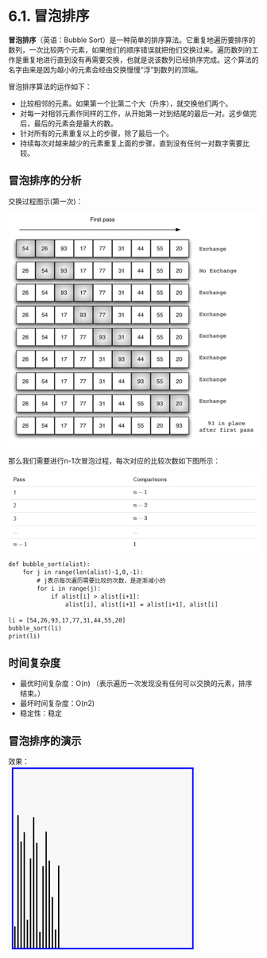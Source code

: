 # 6.1. 冒泡排序

**冒泡排序**（英语：Bubble Sort）是一种简单的排序算法。它重复地遍历要排序的数列，一次比较两个元素，如果他们的顺序错误就把他们交换过来。遍历数列的工作是重复地进行直到没有再需要交换，也就是说该数列已经排序完成。这个算法的名字由来是因为越小的元素会经由交换慢慢“浮”到数列的顶端。

冒泡排序算法的运作如下：

*   比较相邻的元素。如果第一个比第二个大（升序），就交换他们两个。
*   对每一对相邻元素作同样的工作，从开始第一对到结尾的最后一对。这步做完后，最后的元素会是最大的数。
*   针对所有的元素重复以上的步骤，除了最后一个。
*   持续每次对越来越少的元素重复上面的步骤，直到没有任何一对数字需要比较。

冒泡排序的分析
-------

交换过程图示(第一次)：

![bubblesort](../images/bubblesort.jpg)

那么我们需要进行n-1次冒泡过程，每次对应的比较次数如下图所示：

![compare](../images/compare.bmp)

    def bubble_sort(alist):
        for j in range(len(alist)-1,0,-1):
            # j表示每次遍历需要比较的次数，是逐渐减小的
            for i in range(j):
                if alist[i] > alist[i+1]:
                    alist[i], alist[i+1] = alist[i+1], alist[i]
    
    li = [54,26,93,17,77,31,44,55,20]
    bubble_sort(li)
    print(li)


时间复杂度
-----

*   最优时间复杂度：O(n) （表示遍历一次发现没有任何可以交换的元素，排序结束。）
*   最坏时间复杂度：O(n2)
*   稳定性：稳定

冒泡排序的演示
-------

效果：  
![bubble](../images/bubble.gif)